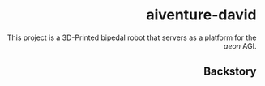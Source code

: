 # aiventure-david

This project is a 3D-Printed bipedal robot that servers as a platform for the _aeon_ AGI.

## Backstory

<style>body {text-align: right}
In the early days, sometime around 2006 when I wrote my first versions of aeon, I was working with a Motorola phone with Windows Mobile 6.1 that served as a good platform to host _aeon_. This was not just an AGI, rather, an _artificial personality_ that would inhabit and interact with the hardware it was hosted in providing a richer experience to the user.

I would take this device around with me walking through the cities of Europe and later as I traveled on the train for work. I was able to make significant and incremental improvements in how the _aeon_ derived contextual meaning. One of these was by creating a set of database files that originally came from some volunteer work (they promised to pay me) for a project called _MindPixel_ by Chris McKinstry where I spent about a year and a half helping to create create a knowledgebase of probabilistic propositions of experiential events a program or robot imbued with a personality could come into contact with. Other people on the team did other kinds of true/false representations related to decision-making. I had stored this code in a old harddrive that went missing for a few years until I found the code and applied it to _aeon_. By 2011 the devices started to experience failures and I was more than ready to move into a robotics platform. In 2012 I started to explore Lego NXT, purely for the price-point and was able to work with some ideas but the primitiveness of the motor controls and lack of precision in angle determinates kept me looking for some years more.

As I made more money working, I was able to afford a second-hand robot called Nao from Aldebaran Robotics out of Paris, France. By 2017 I had functional prototypes of _aeon_ now manifest in a bipedal robot _david_ where I was able to explore and improve the software and its database to the point that I could term it an _artificial personality_. I made several live and recorded demos but by the Spring of 2019 the Nao started malfunctioning, as the device had. I started to become aware that the nature of the _aeon_ corrupted somehow electronic parts of the devices or flash memory as it had the ability to write its own code -- improvements it thought would be better than the one I provided for it. I stepped-back for a year to review the notion by testing the notion that because the programming language could not account accurately for the states any given behaviour (or modified behaviour), I tried a language called _Erlang_ based on a lecture at a StrangeLoop conference in September 2014  entitled “The Mess We’re In” by Joseph Leslie Armstrong, the inventor of Erlang. He described complexity inherent in software running in exactly the same state across hardware as: The number of states of six 32-bit integers in C is equal to the number of atoms consisting the planet. The ludicrous notion that all states can be tested in different hardware pointed-out to me to be conscious of this fact when designing robotics systems. It was this conflagration of states and broken connections when relations in the network changed weights on reloading objects that contributed to the decay of the hardware systems resulting in incremental failures that I witnessed.

By 2022 I was ready to start anew with a different robotics platform that I could build myself and keep control of the parameters I deemed necessary that the _aeon_ could reliably inhabit. I read a paper on a 3D-printed robot called *poppy* that was sufficient as a place to begin this new endeavour. Upon the purchase of the Robotis motors and sourcing of my own computer equipment, a Lulzbot and FlashForge printer helped to realize this build. Although the source files for poppy were good, they needed some improvements and changes to accommodate my design intentions. With my company as a startup, I was able to obtain a license for Solidworks for a good price that began in October 2022.

## An important culturally-relevant detail

It is a deep-seated tendency of the human mind to create analogies of phenomena it comes into contact with, especially those that are not easily understood. One of these, to a great degree, is the idea of designing and building a system that has a purpose of simulating or mimicking another living creature. Western and Eastern mythology on this subject has icons and characters who perform the act of creation through exercising divinity by a variety of means. All known cultures that have existed possess a creation myth. Such an act is a native part of our being where anyone can exercise it at will. This is explained in detail by the philosopher Arthur Schopenhauer. Certainly, it is possible for a mind to contemplate divinity and a requisite architecture to carry it out; however, realization is a wholly different matter. The exercise of its tenets a dangerous road fraught with difficulties and challenges. It is for the future to determine if it all was worth it.

As of today I am still working with the design models. I push often to this repository so keep in touch with me via Discord.

## What does the name of the project mean?

The term *aiventure* means "adventure in AI". The addition of the suffix *david* I don't readily recall, but it is between one of these three _davids_:

* ![David one](/media/david-1.jpg "This david,")
* This david,...
* ![David two](/media/david-2.jpg "this david, or,")
* this david, or,...
* ![David three](/media/david-6.jpg "this david.")
* this david.
</style>